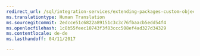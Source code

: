 ```yaml
---
redirect_url: /sql/integration-services/extending-packages-custom-objects/extending-packages-with-custom-objects
ms.translationtype: Human Translation
ms.sourcegitcommit: 2edcce51c6822a89151c3c3c76fbaacb5edd54f4
ms.openlocfilehash: 1c8b55feec10743f3f83ccc508ef4ad327d34329
ms.contentlocale: de-de
ms.lasthandoff: 04/11/2017

---
```


